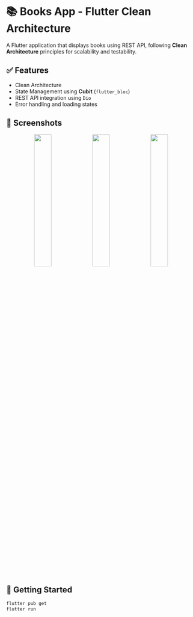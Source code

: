 # 📚 Books App - Flutter Clean Architecture

A Flutter application that displays books using REST API, following **Clean Architecture** principles for scalability and testability.

## ✅ Features

- Clean Architecture 
- State Management using **Cubit** (`flutter_bloc`)
- REST API integration using `Dio`
- Error handling and loading states

## 📸 Screenshots

<p align="center">
  <img  src="https://github.com/user-attachments/assets/dda9bc41-5ce8-4e77-a340-1960f8e9bc89"width="30%" />
<img src="https://github.com/user-attachments/assets/c7e867fa-c459-4cb8-b544-590884494fe1" width="30%"/>
<img src="https://github.com/user-attachments/assets/f807bd5d-3b49-4a96-960f-47e60a52a6e0"width="30%" />

</p>






## 🚀 Getting Started

```bash
flutter pub get
flutter run


